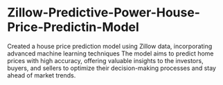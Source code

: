 # Zillow-Predictive-Power-House-Price-Predictin-Model
Created a house price prediction model using Zillow data, incorporating advanced machine learning techniques The model aims to predict home prices with high accuracy, offering valuable insights to the  investors, buyers, and sellers to optimize their decision-making processes and stay ahead of market trends.
